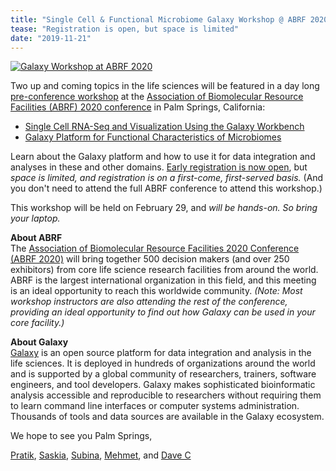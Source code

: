 ```yaml
---
title: "Single Cell & Functional Microbiome Galaxy Workshop @ ABRF 2020"
tease: "Registration is open, but space is limited"
date: "2019-11-21"
---
```


[<img class="float-right" style="max-width: 16rem" src="/src/images/logos/abrf-logo-color-text.png" alt="Galaxy Workshop at ABRF 2020" />](/src/events/2020-abrf/index.md)

Two up and coming topics in the life sciences will be featured in a day long [pre-conference workshop](/src/events/2020-abrf/index.md) at the [Association of Biomolecular Resource Facilities (ABRF) 2020 conference](http://conf.abrf.org/) in Palm Springs, California:

* [Single Cell RNA-Seq and Visualization Using the Galaxy Workbench](/src/events/2020-abrf/index.md#sw5a-single-cell-rna-seq-and-visualization-using-the-galaxy-workbench-am)
* [Galaxy Platform for Functional Characteristics of Microbiomes](/src/events/2020-abrf/index.md#sw5b-galaxy-platform-for-functional-characteristics-of-microbiomes-pm)

Learn about the Galaxy platform and how to use it for data integration and analyses in these and other domains.  [Early registration is now open](https://conf.abrf.org/program/registration-schedule/), but *space is limited, and registration is on a first-come, first-served basis.*  (And you don't need to attend the full ABRF conference to attend this workshop.)

This workshop will be held on February 29, and *will be hands-on. So bring your laptop.*

**About ABRF**<br />
The [Association of Biomolecular Resource Facilities 2020 Conference (ABRF 2020)](http://conf.abrf.org/) will bring together 500 decision makers (and over 250 exhibitors) from core life science research facilities from around the world.  ABRF is the largest international organization in this field, and this meeting is an ideal opportunity to reach this worldwide community. *(Note: Most workshop instructors are also attending the rest of the conference, providing an ideal opportunity to find out how Galaxy can be used in your core facility.)*

**About Galaxy**<br />
[Galaxy](/src/index.md) is an open source platform for data integration and analysis in the life sciences. It is deployed in hundreds of organizations around the world and is supported by a global community of researchers, trainers, software engineers, and tool developers. Galaxy makes sophisticated bioinformatic analysis accessible and reproducible to researchers without requiring them to learn command line interfaces or computer systems administration. Thousands of tools and data sources are available in the Galaxy ecosystem.

We hope to see you Palm Springs,

[Pratik](https://www.researchgate.net/profile/Pratik_Jagtap2), [Saskia](https://www.researchgate.net/profile/Saskia_Hiltemann), [Subina](https://www.researchgate.net/profile/Subina_Mehta), [Mehmet](https://www.researchgate.net/profile/Mehmet_Tekman), and [Dave C](/src/people/dave-clements/index.md)
